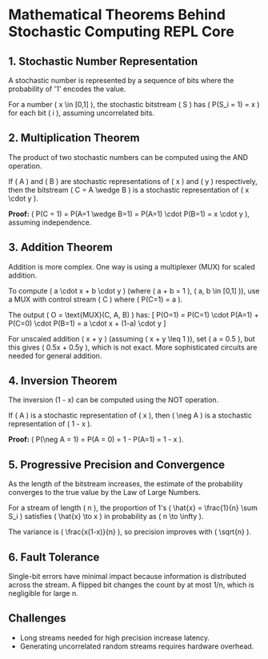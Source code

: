 # Mathematical Theorems Behind Stochastic Computing REPL Core

## 1. Stochastic Number Representation

A stochastic number is represented by a sequence of bits where the probability of '1' encodes the value.

For a number \( x \in [0,1] \), the stochastic bitstream \( S \) has \( P(S_i = 1) = x \) for each bit \( i \), assuming uncorrelated bits.

## 2. Multiplication Theorem

The product of two stochastic numbers can be computed using the AND operation.

If \( A \) and \( B \) are stochastic representations of \( x \) and \( y \) respectively, then the bitstream \( C = A \wedge B \) is a stochastic representation of \( x \cdot y \).

**Proof:** \( P(C = 1) = P(A=1 \wedge B=1) = P(A=1) \cdot P(B=1) = x \cdot y \), assuming independence.

## 3. Addition Theorem

Addition is more complex. One way is using a multiplexer (MUX) for scaled addition.

To compute \( a \cdot x + b \cdot y \) (where \( a + b = 1 \), \( a, b \in [0,1] \)), use a MUX with control stream \( C \) where \( P(C=1) = a \).

The output \( O = \text{MUX}(C, A, B) \) has:
\[
P(O=1) = P(C=1) \cdot P(A=1) + P(C=0) \cdot P(B=1) = a \cdot x + (1-a) \cdot y
\]

For unscaled addition \( x + y \) (assuming \( x + y \leq 1 \)), set \( a = 0.5 \), but this gives \( 0.5x + 0.5y \), which is not exact. More sophisticated circuits are needed for general addition.

## 4. Inversion Theorem

The inversion (1 - x) can be computed using the NOT operation.

If \( A \) is a stochastic representation of \( x \), then \( \neg A \) is a stochastic representation of \( 1 - x \).

**Proof:** \( P(\neg A = 1) = P(A = 0) = 1 - P(A=1) = 1 - x \).

## 5. Progressive Precision and Convergence

As the length of the bitstream increases, the estimate of the probability converges to the true value by the Law of Large Numbers.

For a stream of length \( n \), the proportion of 1's \( \hat{x} = \frac{1}{n} \sum S_i \) satisfies \( \hat{x} \to x \) in probability as \( n \to \infty \).

The variance is \( \frac{x(1-x)}{n} \), so precision improves with \( \sqrt{n} \).

## 6. Fault Tolerance

Single-bit errors have minimal impact because information is distributed across the stream. A flipped bit changes the count by at most 1/n, which is negligible for large n.

## Challenges

- Long streams needed for high precision increase latency.
- Generating uncorrelated random streams requires hardware overhead.
